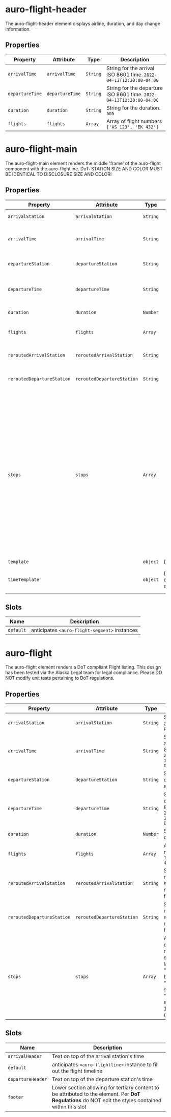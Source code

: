 # auro-flight-header

The auro-flight-header element displays airline, duration, and day change information.

## Properties

| Property        | Attribute       | Type     | Description                                      |
|-----------------|-----------------|----------|--------------------------------------------------|
| `arrivalTime`   | `arrivalTime`   | `String` | String for the arrival ISO 8601 time. `2022-04-13T12:30:00-04:00` |
| `departureTime` | `departureTime` | `String` | String for the departure ISO 8601 time. `2022-04-13T12:30:00-04:00` |
| `duration`      | `duration`      | `String` | String for the duration. `505`                   |
| `flights`       | `flights`       | `Array`  | Array of flight numbers `['AS 123', 'EK 432']`   |


# auro-flight-main

The auro-flight-main element renders the middle 'frame' of the auro-flight component with the auro-flightline.
DoT: STATION SIZE AND COLOR MUST BE IDENTICAL TO DISCLOSURE SIZE AND COLOR!

## Properties

| Property                   | Attribute                  | Type     | Default                               | Description                                      |
|----------------------------|----------------------------|----------|---------------------------------------|--------------------------------------------------|
| `arrivalStation`           | `arrivalStation`           | `String` |                                       | Station of arrival, e.g. `SEA`                   |
| `arrivalTime`              | `arrivalTime`              | `String` |                                       | ISO 8601 time of arrival, e.g. `2022-04-13T12:30:00-04:00` |
| `departureStation`         | `departureStation`         | `String` |                                       | Station of departure, e.g. `PVD`                 |
| `departureTime`            | `departureTime`            | `String` |                                       | ISO 8601 time of departure, e.g. `2022-04-13T12:30:00-04:00` |
| `duration`                 | `duration`                 | `Number` |                                       | String for the duration. `505`                   |
| `flights`                  | `flights`                  | `Array`  |                                       | Array of flight numbers `['AS 123', 'EK 432']`   |
| `reroutedArrivalStation`   | `reroutedArrivalStation`   | `String` |                                       | Station of rerouted arrival, e.g. `AVP`          |
| `reroutedDepartureStation` | `reroutedDepartureStation` | `String` |                                       | Station of rerouted departure, e.g. `PDX`        |
| `stops`                    | `stops`                    | `Array`  |                                       | Array of objects representing stopovers or layovers: "isStopover": bool, "arrivalStation": string, "duration": string ["123hr 123m"] (layover only). This content will not be used in the UI, but only constructs the a11y conversational phrase for screen readers and has no effect on the `auro-flight-segment` content. |
| `template`                 |                            | `object` | {}                                    |                                                  |
| `timeTemplate`             |                            | `object` | {"hour":"2-digit","minute":"2-digit"} | Time template object used by convertTime() method. |

## Slots

| Name      | Description                                   |
|-----------|-----------------------------------------------|
| `default` | anticipates `<auro-flight-segment>` instances |


# auro-flight

The auro-flight element renders a DoT compliant Flight listing.
This design has been tested via the Alaska Legal team for legal compliance.
Please DO NOT modify unit tests pertaining to DoT regulations.

## Properties

| Property                   | Attribute                  | Type     | Description                                      |
|----------------------------|----------------------------|----------|--------------------------------------------------|
| `arrivalStation`           | `arrivalStation`           | `String` | String for the arrival station. `PVD`            |
| `arrivalTime`              | `arrivalTime`              | `String` | String for the arrival ISO 8601 time. `2022-04-13T12:30:00-04:00` |
| `departureStation`         | `departureStation`         | `String` | String for the departure station. `SEA`          |
| `departureTime`            | `departureTime`            | `String` | String for the departure ISO 8601 time. `2022-04-13T12:30:00-04:00` |
| `duration`                 | `duration`                 | `Number` | String for the duration. `505`                   |
| `flights`                  | `flights`                  | `Array`  | Array of flight numbers `['AS 123', 'EK 432']`   |
| `reroutedArrivalStation`   | `reroutedArrivalStation`   | `String` | String for the new arrival station for rerouted flights. `AVP` |
| `reroutedDepartureStation` | `reroutedDepartureStation` | `String` | String for the new departure station for rerouted flights. `PDX` |
| `stops`                    | `stops`                    | `Array`  | Array of objects representing stopovers or layovers: "isStopover": bool, "arrivalStation": string, "duration": string ["123hr 123m"] (layover only) |

## Slots

| Name              | Description                                      |
|-------------------|--------------------------------------------------|
| `arrivalHeader`   | Text on top of the arrival station's time        |
| `default`         | anticipates `<auro-flightline>` instance to fill out the flight timeline |
| `departureHeader` | Text on top of the departure station's time      |
| `footer`          | Lower section allowing for tertiary content to be attributed to the element. Per **DoT Regulations** do NOT edit the styles contained within this slot |
